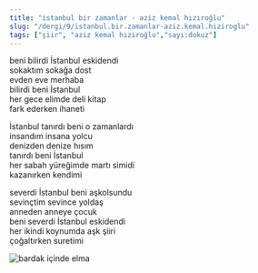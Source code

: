 ```yaml
---
title: "istanbul bir zamanlar - aziz kemal hızıroğlu"
slug: "/dergi/9/istanbul.bir.zamanlar-aziz.kemal.hiziroglu"
tags: ["şiir", "aziz kemal hızıroğlu","sayı:dokuz"]
---
```

beni bilirdi İstanbul eskidendi  
sokaktım sokağa dost\
evden eve merhaba\
bilirdi beni İstanbul\
her gece elimde deli kitap\
fark ederken ihaneti

İstanbul tanırdı beni o zamanlardı\
insandım insana yolcu\
denizden denize hısım\
tanırdı beni İstanbul\
her sabah yüreğimde martı simidi\
kazanırken kendimi

severdi İstanbul beni aşkolsundu\
sevinçtim sevince yoldaş\
anneden anneye çocuk\
beni severdi İstanbul eskidendi\
her ikindi koynumda aşk şiiri\
çoğaltırken suretimi

![bardak içinde elma](/img/99.25.jpg)
